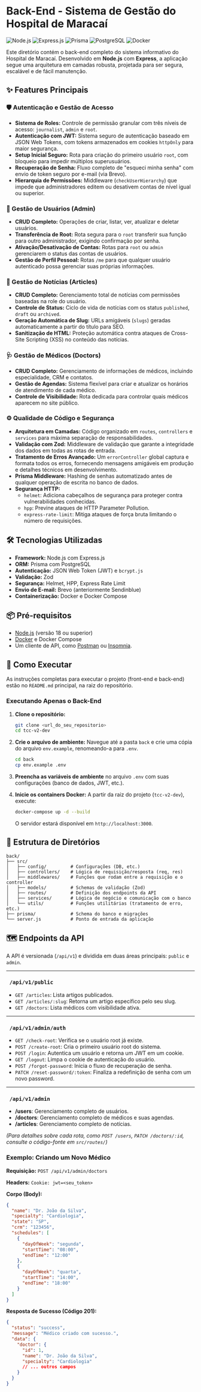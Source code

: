 # Back-End - Sistema de Gestão do Hospital de Maracaí

![Node.js](https://img.shields.io/badge/Node.js-339933?style=for-the-badge&logo=nodedotjs&logoColor=white) ![Express.js](https://img.shields.io/badge/Express.js-000000?style=for-the-badge&logo=express&logoColor=white) ![Prisma](https://img.shields.io/badge/Prisma-2D3748?style=for-the-badge&logo=prisma&logoColor=white) ![PostgreSQL](https://img.shields.io/badge/PostgreSQL-316192?style=for-the-badge&logo=postgresql&logoColor=white) ![Docker](https://img.shields.io/badge/Docker-2496ED?style=for-the-badge&logo=docker&logoColor=white)

Este diretório contém o back-end completo do sistema informativo do Hospital de Maracaí. Desenvolvido em **Node.js** com **Express**, a aplicação segue uma arquitetura em camadas robusta, projetada para ser segura, escalável e de fácil manutenção.

## ✨ Features Principais

### 🛡️ Autenticação e Gestão de Acesso

- **Sistema de Roles:** Controle de permissão granular com três níveis de acesso: `journalist`, `admin` e `root`.
- **Autenticação com JWT:** Sistema seguro de autenticação baseado em JSON Web Tokens, com tokens armazenados em cookies `httpOnly` para maior segurança.
- **Setup Inicial Seguro:** Rota para criação do primeiro usuário `root`, com bloqueio para impedir múltiplos superusuários.
- **Recuperação de Senha:** Fluxo completo de "esqueci minha senha" com envio de token seguro por e-mail (via Brevo).
- **Hierarquia de Permissões:** Middleware (`checkUserHierarchy`) que impede que administradores editem ou desativem contas de nível igual ou superior.

### 👤 Gestão de Usuários (Admin)

- **CRUD Completo:** Operações de criar, listar, ver, atualizar e deletar usuários.
- **Transferência de Root:** Rota segura para o `root` transferir sua função para outro administrador, exigindo confirmação por senha.
- **Ativação/Desativação de Contas:** Rotas para `root` ou `admin` gerenciarem o status das contas de usuários.
- **Gestão de Perfil Pessoal:** Rotas `/me` para que qualquer usuário autenticado possa gerenciar suas próprias informações.

### 📰 Gestão de Notícias (Articles)

- **CRUD Completo:** Gerenciamento total de notícias com permissões baseadas na role do usuário.
- **Controle de Status:** Ciclo de vida de notícias com os status `published`, `draft` ou `archived`.
- **Geração Automática de Slug:** URLs amigáveis (`slugs`) geradas automaticamente a partir do título para SEO.
- **Sanitização de HTML:** Proteção automática contra ataques de Cross-Site Scripting (XSS) no conteúdo das notícias.

### 🩺 Gestão de Médicos (Doctors)

- **CRUD Completo:** Gerenciamento de informações de médicos, incluindo especialidade, CRM e contatos.
- **Gestão de Agendas:** Sistema flexível para criar e atualizar os horários de atendimento de cada médico.
- **Controle de Visibilidade:** Rota dedicada para controlar quais médicos aparecem no site público.

### ⚙️ Qualidade de Código e Segurança

- **Arquitetura em Camadas:** Código organizado em `routes`, `controllers` e `services` para máxima separação de responsabilidades.
- **Validação com Zod:** Middleware de validação que garante a integridade dos dados em todas as rotas de entrada.
- **Tratamento de Erros Avançado:** Um `errorController` global captura e formata todos os erros, fornecendo mensagens amigáveis em produção e detalhes técnicos em desenvolvimento.
- **Prisma Middleware:** Hashing de senhas automatizado antes de qualquer operação de escrita no banco de dados.
- **Segurança HTTP:**
  - `helmet`: Adiciona cabeçalhos de segurança para proteger contra vulnerabilidades conhecidas.
  - `hpp`: Previne ataques de HTTP Parameter Pollution.
  - `express-rate-limit`: Mitiga ataques de força bruta limitando o número de requisições.

## 🛠️ Tecnologias Utilizadas

- **Framework:** Node.js com Express.js
- **ORM:** Prisma com PostgreSQL
- **Autenticação:** JSON Web Token (JWT) e `bcrypt.js`
- **Validação:** Zod
- **Segurança:** Helmet, HPP, Express Rate Limit
- **Envio de E-mail:** Brevo (anteriormente Sendinblue)
- **Containerização:** Docker e Docker Compose

## 📦 Pré-requisitos

- [Node.js](https://nodejs.org/en/) (versão 18 ou superior)
- [Docker](https://www.docker.com/products/docker-desktop/) e Docker Compose
- Um cliente de API, como [Postman](https://www.postman.com/) ou [Insomnia](https://insomnia.rest/).

## 🚀 Como Executar

As instruções completas para executar o projeto (front-end e back-end) estão no `README.md` principal, na raiz do repositório.

### Executando Apenas o Back-End

1.  **Clone o repositório:**

    ```bash
    git clone <url_do_seu_repositorio>
    cd tcc-v2-dev
    ```

2.  **Crie o arquivo de ambiente:**
    Navegue até a pasta `back` e crie uma cópia do arquivo `env.example`, renomeando-a para `.env`.

    ```bash
    cd back
    cp env.example .env
    ```

3.  **Preencha as variáveis de ambiente** no arquivo `.env` com suas configurações (banco de dados, JWT, etc.).

4.  **Inicie os containers Docker:**
    A partir da raiz do projeto (`tcc-v2-dev`), execute:
    ```bash
    docker-compose up -d --build
    ```
    O servidor estará disponível em `http://localhost:3000`.

## 📂 Estrutura de Diretórios

```
back/
├── src/
│   ├── config/         # Configurações (DB, etc.)
│   ├── controllers/    # Lógica de requisição/resposta (req, res)
│   ├── middlewares/    # Funções que rodam entre a requisição e o controller
│   ├── models/         # Schemas de validação (Zod)
│   ├── routes/         # Definição dos endpoints da API
│   ├── services/       # Lógica de negócio e comunicação com o banco
│   └── utils/          # Funções utilitárias (tratamento de erro, etc.)
├── prisma/             # Schema do banco e migrações
└── server.js           # Ponto de entrada da aplicação
```

## 🗺️ Endpoints da API

A API é versionada (`/api/v1`) e dividida em duas áreas principais: `public` e `admin`.

---

### ` /api/v1/public`

- `GET /articles`: Lista artigos publicados.
- `GET /articles/:slug`: Retorna um artigo específico pelo seu slug.
- `GET /doctors`: Lista médicos com visibilidade ativa.

---

### ` /api/v1/admin/auth`

- `GET /check-root`: Verifica se o usuário root já existe.
- `POST /create-root`: Cria o primeiro usuário root do sistema.
- `POST /login`: Autentica um usuário e retorna um JWT em um cookie.
- `GET /logout`: Limpa o cookie de autenticação do usuário.
- `POST /forgot-password`: Inicia o fluxo de recuperação de senha.
- `PATCH /reset-password/:token`: Finaliza a redefinição de senha com um novo password.

---

### ` /api/v1/admin`

- **/users**: Gerenciamento completo de usuários.
- **/doctors**: Gerenciamento completo de médicos e suas agendas.
- **/articles**: Gerenciamento completo de notícias.

_(Para detalhes sobre cada rota, como `POST /users`, `PATCH /doctors/:id`, consulte o código-fonte em `src/routes/`)_

### Exemplo: Criando um Novo Médico

**Requisição:** `POST /api/v1/admin/doctors`

**Headers:**
`Cookie: jwt=<seu_token>`

**Corpo (Body):**

```json
{
  "name": "Dr. João da Silva",
  "specialty": "Cardiologia",
  "state": "SP",
  "crm": "123456",
  "schedules": [
    {
      "dayOfWeek": "segunda",
      "startTime": "08:00",
      "endTime": "12:00"
    },
    {
      "dayOfWeek": "quarta",
      "startTime": "14:00",
      "endTime": "18:00"
    }
  ]
}
```

**Resposta de Sucesso (Código 201):**

```json
{
  "status": "success",
  "message": "Médico criado com sucesso.",
  "data": {
    "doctor": {
      "id": 1,
      "name": "Dr. João da Silva",
      "specialty": "Cardiologia"
      // ... outros campos
    }
  }
}
```
